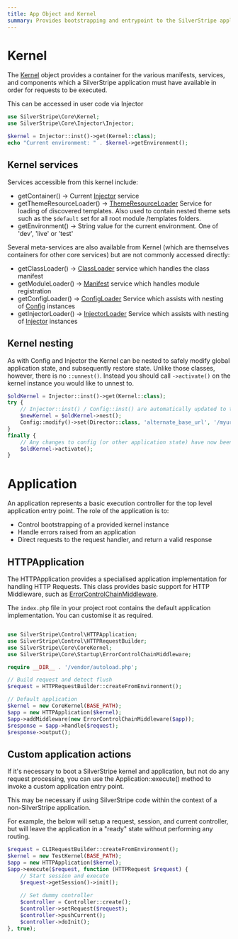 ```yaml
---
title: App Object and Kernel
summary: Provides bootstrapping and entrypoint to the SilverStripe application
---
```


# Kernel

The [Kernel](api:SilverStripe\Core\Kernel) object provides a container for the various manifests, services, and components
which a SilverStripe application must have available in order for requests to be executed.

This can be accessed in user code via Injector


```php
use SilverStripe\Core\Kernel;
use SilverStripe\Core\Injector\Injector;

$kernel = Injector::inst()->get(Kernel::class);
echo "Current environment: " . $kernel->getEnvironment();
```

## Kernel services

Services accessible from this kernel include:

  * getContainer() -> Current [Injector](api:SilverStripe\Core\Injector\Injector) service
  * getThemeResourceLoader() -> [ThemeResourceLoader](api:SilverStripe\View\ThemeResourceLoader) Service for loading of discovered templates.
    Also used to contain nested theme sets such as the `$default` set for all root module /templates folders.
  * getEnvironment() -> String value for the current environment. One of 'dev', 'live' or 'test'

Several meta-services are also available from Kernel (which are themselves containers for
other core services) but are not commonly accessed directly:

  * getClassLoader() -> [ClassLoader](api:SilverStripe\Core\Manifest\ClassLoader) service which handles the class manifest
  * getModuleLoader() -> [Manifest](api:SilverStripe\Core\Manifest) service which handles module registration
  * getConfigLoader() -> [ConfigLoader](api:SilverStripe\Core\Config\ConfigLoader) Service which assists with nesting of [Config](api:SilverStripe\Core\Config\Config) instances
  * getInjectorLoader() -> [InjectorLoader](api:SilverStripe\Core\Injector\InjectorLoader) Service which assists with nesting of [Injector](api:SilverStripe\Core\Injector\Injector) instances

## Kernel nesting

As with Config and Injector the Kernel can be nested to safely modify global application state,
and subsequently restore state. Unlike those classes, however, there is no `::unnest()`. Instead
you should call `->activate()` on the kernel instance you would like to unnest to.


```php
$oldKernel = Injector::inst()->get(Kernel::class);
try {
    // Injector::inst() / Config::inst() are automatically updated to the new kernel
    $newKernel = $oldKernel->nest();
    Config::modify()->set(Director::class, 'alternate_base_url', '/myurl');
}
finally {
    // Any changes to config (or other application state) have now been reverted
    $oldKernel->activate();
}
```

# Application

An application represents a basic execution controller for the top level application entry point.
The role of the application is to:

 - Control bootstrapping of a provided kernel instance
 - Handle errors raised from an application
 - Direct requests to the request handler, and return a valid response

## HTTPApplication

The HTTPApplication provides a specialised application implementation for handling HTTP Requests.
This class provides basic support for HTTP Middleware, such as [ErrorControlChainMiddleware](api:SilverStripe\Core\Startup\ErrorControlChainMiddleware).

The `index.php` file in your project root contains the default application implementation.
You can customise it as required.


```php

use SilverStripe\Control\HTTPApplication;
use SilverStripe\Control\HTTPRequestBuilder;
use SilverStripe\Core\CoreKernel;
use SilverStripe\Core\Startup\ErrorControlChainMiddleware;

require __DIR__ . '/vendor/autoload.php';

// Build request and detect flush
$request = HTTPRequestBuilder::createFromEnvironment();

// Default application
$kernel = new CoreKernel(BASE_PATH);
$app = new HTTPApplication($kernel);
$app->addMiddleware(new ErrorControlChainMiddleware($app));
$response = $app->handle($request);
$response->output();
```

## Custom application actions

If it's necessary to boot a SilverStripe kernel and application, but not do any
request processing, you can use the Application::execute() method to invoke a custom
application entry point.

This may be necessary if using SilverStripe code within the context of a non-SilverStripe
application.

For example, the below will setup a request, session, and current controller,
but will leave the application in a "ready" state without performing any
routing.


```php
$request = CLIRequestBuilder::createFromEnvironment();
$kernel = new TestKernel(BASE_PATH);
$app = new HTTPApplication($kernel);
$app->execute($request, function (HTTPRequest $request) {
    // Start session and execute
    $request->getSession()->init();
    
    // Set dummy controller
    $controller = Controller::create();
    $controller->setRequest($request);
    $controller->pushCurrent();
    $controller->doInit();
}, true);
```

 
